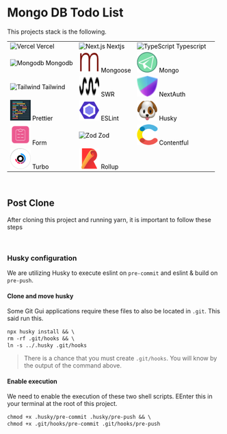 # Mongo DB Todo List

This projects stack is the following.

<table class='project-stack-table'>
<style>
  .project-stack-table a {
    color: black;
    text-decoration: none;
  }

.project-stack-table td {

}
</style>

  <tr>
    <td>
      <a href='https://vercel.com/home' style='color: black; text-decoration: none;'>
        <img src="https://skillicons.dev/icons?i=vercel" width="48" height="48" alt="Vercel" />
        <span>Vercel</span>
      </a>
    </td>
    <td>
      <a href='' style='color: black; text-decoration: none;'>
        <img src="https://skillicons.dev/icons?i=nextjs" width="48" height="48" alt="Next.js" />
        <span>Nextjs</span>
      </a>
    </td>
    <td>
      <a href='' style='color: black; text-decoration: none;'>
        <img src="https://skillicons.dev/icons?i=ts" width="48" height="48" alt="TypeScript" />
        <span>Typescript</span>
      </a>
    </td>
  </tr>
  <tr>
    <td>
      <a href='' style='color: black; text-decoration: none;'>
        <img src="https://skillicons.dev/icons?i=mongodb" width="48" height="48" alt="Mongodb" />
        <span>Mongodb</span>
      </a>
    </td>
    <td>
      <a href='' style='color: black; text-decoration: none;'>
        <img src="https://github.com/PhilipRurka/unity/blob/main/readme-assets/mongoose.png?raw=true" width="48" height="48" alt="Mongoose" />
        <span>Mongoose</span>
      </a>
    </td>
    <td>
      <a href='' style='color: black; text-decoration: none;'>
        <img src="https://github.com/PhilipRurka/unity/blob/main/readme-assets/migrate-mongo.png?raw=true" width="48" height="48" alt="Migrate Mongo" />
        <span>Mongo</span>
      </a>
    </td>
  </tr>
  <tr>
    <td>
      <a href='' style='color: black; text-decoration: none;'>
        <img src="https://skillicons.dev/icons?i=tailwind" width="48" height="48" alt="Tailwind" />
        <span>Tailwind</span>
      </a>
    </td>
    <td>
      <a href='' style='color: black; text-decoration: none;'>
        <img src="https://github.com/PhilipRurka/unity/blob/main/readme-assets/swr.png?raw=true" width="48" height="48" alt="SWR" />
        <span>SWR</span>
      </a>
    </td>
    <td>
      <a href='' style='color: black; text-decoration: none;'>
        <img src="https://github.com/PhilipRurka/unity/blob/main/readme-assets/next-auth.png?raw=true" width="48" height="48" alt="NextAuth" />
        <span>NextAuth</span>
      </a>
    </td>
  </tr>
  <tr>
    <td>
      <a href='' style='color: black; text-decoration: none;'>
        <img src="https://github.com/PhilipRurka/unity/blob/main/readme-assets/prettier.png?raw=true" width="48" height="48" alt="TypeScript" />
        <span>Prettier</span>
      </a>
    </td>
    <td>
      <a href='' style='color: black; text-decoration: none;'>
        <img src="https://github.com/PhilipRurka/unity/blob/main/readme-assets/eslint.png?raw=true" width="48" height="48" alt="TypeScript" />
        <span>ESLint</span>
      </a>
    </td>
    <td>
      <a href='' style='color: black; text-decoration: none;'>
        <img src="https://github.com/PhilipRurka/unity/blob/main/readme-assets/husky.png?raw=true" width="48" height="48" alt="TypeScript" />
        <span>Husky</span>
      </a>
    </td>
  </tr>
    <td>
      <a href='' style='color: black; text-decoration: none;'>
        <img src="https://github.com/PhilipRurka/unity/blob/main/readme-assets/react-hook-form.png?raw=true" width="48" height="48" alt="React Hood Form" />
        <span>Form</span>
      </a>
    </td>
    <td>
      <a href='' style='color: black; text-decoration: none;'>
        <img src="https://github.com/PhilipRurka/unity/blob/main/readme-assets/zod.png?raw=true" width="48" height="48" alt="Zod" />
        <span>Zod</span>
      </a>
    </td>
    <td>
      <a href='' style='color: black; text-decoration: none;'>
        <img src="https://github.com/PhilipRurka/unity/blob/main/readme-assets/contentful.png?raw=true" width="48" height="48" alt="Contentful" />
        <span>Contentful</span>
      </a>
    </td>
  </tr>
  </tr>
    <td>
      <a href='' style='color: black; text-decoration: none;'>
        <img src="https://github.com/PhilipRurka/unity/blob/main/readme-assets/turbo.svg?raw=true" width="48" height="48" alt="Turbo" />
        <span>Turbo</span>
      </a>
    </td>
    <td>
      <a href='' style='color: black; text-decoration: none;'>
        <img src="https://github.com/PhilipRurka/unity/blob/main/readme-assets/rollup.svg?raw=true" width="48" height="48" alt="Rollup" />
        <span>Rollup</span>
      </a>
    </td>
    <td></td>
    <td></td>
  <tr>

  </tr>
</table>

<br/>

## Post Clone

After cloning this project and running yarn, it is important to follow these steps

<br/>

### Husky configuration

We are utilizing Husky to execute eslint on `pre-commit` and eslint & build on `pre-push`.

#### Clone and move husky

Some Git Gui applications require these files to also be located in `.git`. This said run this.

```shell
npx husky install && \
rm -rf .git/hooks && \
ln -s ../.husky .git/hooks
```

> There is a chance that you must create `.git/hooks`. You will know by the output of the command above.

#### Enable execution

We need to enable the execution of these two shell scripts. EEnter this in your terminal at the root of this project.

```shell
chmod +x .husky/pre-commit .husky/pre-push && \
chmod +x .git/hooks/pre-commit .git/hooks/pre-push
```

<br />

